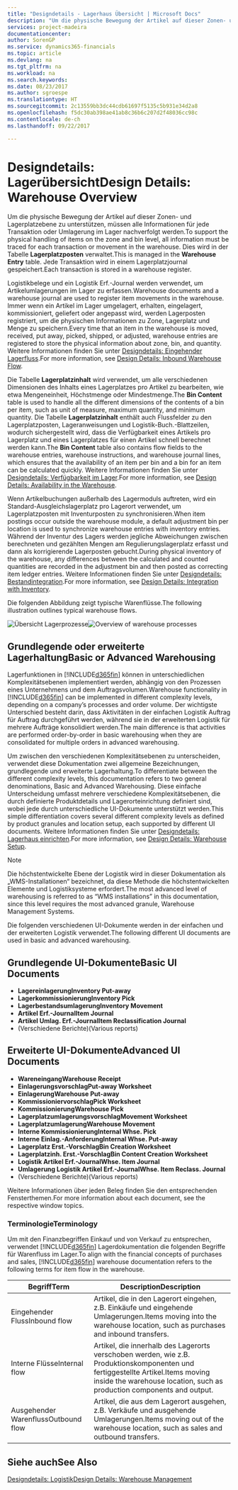 ```yaml
---
title: "Designdetails - Lagerhaus Übersicht | Microsoft Docs"
description: "Um die physische Bewegung der Artikel auf dieser Zonen- und Lagerplatzebene zu unterstützen, müssen alle Informationen für jede Transaktion oder Umlagerung im Lager nachverfolgt werden. Dies wird in der Tabelle **Lagerplatzposten** verwaltet. Jede Transaktion wird in einem Lagerplatzjournal gespeichert."
services: project-madeira
documentationcenter: 
author: SorenGP
ms.service: dynamics365-financials
ms.topic: article
ms.devlang: na
ms.tgt_pltfrm: na
ms.workload: na
ms.search.keywords: 
ms.date: 08/23/2017
ms.author: sgroespe
ms.translationtype: HT
ms.sourcegitcommit: 2c13559bb3dc44cdb61697f5135c5b931e34d2a8
ms.openlocfilehash: f5dc30ab398ae41ab8c36b6c207d2f48036cc98c
ms.contentlocale: de-ch
ms.lasthandoff: 09/22/2017

---
```

# <a name="design-details-warehouse-overview"></a><span data-ttu-id="425f0-105">Designdetails: Lagerübersicht</span><span class="sxs-lookup"><span data-stu-id="425f0-105">Design Details: Warehouse Overview</span></span>
<span data-ttu-id="425f0-106">Um die physische Bewegung der Artikel auf dieser Zonen- und Lagerplatzebene zu unterstützen, müssen alle Informationen für jede Transaktion oder Umlagerung im Lager nachverfolgt werden.</span><span class="sxs-lookup"><span data-stu-id="425f0-106">To support the physical handling of items on the zone and bin level, all information must be traced for each transaction or movement in the warehouse.</span></span> <span data-ttu-id="425f0-107">Dies wird in der Tabelle **Lagerplatzposten** verwaltet.</span><span class="sxs-lookup"><span data-stu-id="425f0-107">This is managed in the **Warehouse Entry** table.</span></span> <span data-ttu-id="425f0-108">Jede Transaktion wird in einem Lagerplatzjournal gespeichert.</span><span class="sxs-lookup"><span data-stu-id="425f0-108">Each transaction is stored in a warehouse register.</span></span>  

<span data-ttu-id="425f0-109">Logistikbelege und ein Logistik Erf.-Journal werden verwendet, um Artikelumlagerungen im Lager zu erfassen.</span><span class="sxs-lookup"><span data-stu-id="425f0-109">Warehouse documents and a warehouse journal are used to register item movements in the warehouse.</span></span> <span data-ttu-id="425f0-110">Immer wenn ein Artikel im Lager umgelagert, erhalten, eingelagert, kommissioniert, geliefert oder angepasst wird, werden Lagerposten registriert, um die physischen Informationen zu Zone, Lagerplatz und Menge zu speichern.</span><span class="sxs-lookup"><span data-stu-id="425f0-110">Every time that an item in the warehouse is moved, received, put away, picked, shipped, or adjusted, warehouse entries are registered to store the physical information about zone, bin, and quantity.</span></span> <span data-ttu-id="425f0-111">Weitere Informationen finden Sie unter [Designdetails: Eingehender Lagerfluss](design-details-outbound-warehouse-flow.md).</span><span class="sxs-lookup"><span data-stu-id="425f0-111">For more information, see [Design Details: Inbound Warehouse Flow](design-details-outbound-warehouse-flow.md).</span></span>  

<span data-ttu-id="425f0-112">Die Tabelle **Lagerplatzinhalt** wird verwendet, um alle verschiedenen Dimensionen des Inhalts eines Lagerplatzes pro Artikel zu bearbeiten, wie etwa Mengeneinheit, Höchstmenge oder Mindestmenge.</span><span class="sxs-lookup"><span data-stu-id="425f0-112">The **Bin Content** table is used to handle all the different dimensions of the contents of a bin per item, such as unit of measure, maximum quantity, and minimum quantity.</span></span> <span data-ttu-id="425f0-113">Die Tabelle **Lagerplatzinhalt** enthält auch Flussfelder zu den Lagerplatzposten, Lageranweisungen und Logistik-Buch.-Blattzeilen, wodurch sichergestellt wird, dass die Verfügbarkeit eines Artikels pro Lagerplatz und eines Lagerplatzes für einen Artikel schnell berechnet werden kann.</span><span class="sxs-lookup"><span data-stu-id="425f0-113">The **Bin Content** table also contains flow fields to the warehouse entries, warehouse instructions, and warehouse journal lines, which ensures that the availability of an item per bin and a bin for an item can be calculated quickly.</span></span> <span data-ttu-id="425f0-114">Weitere Informationen finden Sie unter [Designdetails: Verfügbarkeit im Lager](design-details-availability-in-the-warehouse.md).</span><span class="sxs-lookup"><span data-stu-id="425f0-114">For more information, see [Design Details: Availability in the Warehouse](design-details-availability-in-the-warehouse.md).</span></span>  

<span data-ttu-id="425f0-115">Wenn Artikelbuchungen außerhalb des Lagermoduls auftreten, wird ein Standard-Ausgleichslagerplatz pro Lagerort verwendet, um Lagerplatzposten mit Inventurposten zu synchronisieren.</span><span class="sxs-lookup"><span data-stu-id="425f0-115">When item postings occur outside the warehouse module, a default adjustment bin per location is used to synchronize warehouse entries with inventory entries.</span></span> <span data-ttu-id="425f0-116">Während der Inventur des Lagers werden jegliche Abweichungen zwischen berechneten und gezählten Mengen am Regulierungslagerplatz erfasst und dann als korrigierende Lagerposten gebucht.</span><span class="sxs-lookup"><span data-stu-id="425f0-116">During physical inventory of the warehouse, any differences between the calculated and counted quantities are recorded in the adjustment bin and then posted as correcting item ledger entries.</span></span> <span data-ttu-id="425f0-117">Weitere Informationen finden Sie unter [Designdetails: Bestandintegration](design-details-integration-with-inventory.md).</span><span class="sxs-lookup"><span data-stu-id="425f0-117">For more information, see [Design Details: Integration with Inventory](design-details-integration-with-inventory.md).</span></span>  

<span data-ttu-id="425f0-118">Die folgenden Abbildung zeigt typische Warenflüsse.</span><span class="sxs-lookup"><span data-stu-id="425f0-118">The following illustration outlines typical warehouse flows.</span></span>  

<span data-ttu-id="425f0-119">![Übersicht Lagerprozesse](media/design_details_warehouse_management_overview.png "design_details_warehouse_management_overview")</span><span class="sxs-lookup"><span data-stu-id="425f0-119">![Overview of warehouse processes](media/design_details_warehouse_management_overview.png "design_details_warehouse_management_overview")</span></span>  

## <a name="basic-or-advanced-warehousing"></a><span data-ttu-id="425f0-120">Grundlegende oder erweiterte Lagerhaltung</span><span class="sxs-lookup"><span data-stu-id="425f0-120">Basic or Advanced Warehousing</span></span>  
<span data-ttu-id="425f0-121">Lagerfunktionen in [!INCLUDE[d365fin](includes/d365fin_md.md)] können in unterschiedlichen Komplexitätsebenen implementiert werden, abhängig von den Prozessen eines Unternehmens und dem Auftragsvolumen.</span><span class="sxs-lookup"><span data-stu-id="425f0-121">Warehouse functionality in [!INCLUDE[d365fin](includes/d365fin_md.md)] can be implemented in different complexity levels, depending on a company’s processes and order volume.</span></span> <span data-ttu-id="425f0-122">Der wichtigste Unterschied besteht darin, dass Aktivitäten in der einfachen Logistik Auftrag für Auftrag durchgeführt werden, während sie in der erweiterten Logistik für mehrere Aufträge konsolidiert werden.</span><span class="sxs-lookup"><span data-stu-id="425f0-122">The main difference is that activities are performed order-by-order in basic warehousing when they are consolidated for multiple orders in advanced warehousing.</span></span>  

 <span data-ttu-id="425f0-123">Um zwischen den verschiedenen Komplexitätsebenen zu unterscheiden, verwendet diese Dokumentation zwei allgemeine Bezeichnungen, grundlegende und erweiterte Lagerhaltung.</span><span class="sxs-lookup"><span data-stu-id="425f0-123">To differentiate between the different complexity levels, this documentation refers to two general denominations, Basic and Advanced Warehousing.</span></span> <span data-ttu-id="425f0-124">Diese einfache Unterscheidung umfasst mehrere verschiedene Komplexitätsebenen, die durch definierte Produktdetails und Lagerorteinrichtung definiert sind, wobei jede durch unterschiedliche UI-Dokumente unterstützt werden.</span><span class="sxs-lookup"><span data-stu-id="425f0-124">This simple differentiation covers several different complexity levels as defined by product granules and location setup, each supported by different UI documents.</span></span> <span data-ttu-id="425f0-125">Weitere Informationen finden Sie unter [Designdetails: Lagerhaus einrichten](design-details-warehouse-setup.md).</span><span class="sxs-lookup"><span data-stu-id="425f0-125">For more information, see [Design Details: Warehouse Setup](design-details-warehouse-setup.md).</span></span>  

> [!NOTE]  
>  <span data-ttu-id="425f0-126">Die höchstentwickelte Ebene der Logistik wird in dieser Dokumentation als „WMS-Installationen“ bezeichnet, da diese Methode die höchstentwickelten Elemente und Logistiksysteme erfordert.</span><span class="sxs-lookup"><span data-stu-id="425f0-126">The most advanced level of warehousing is referred to as “WMS installations” in this documentation, since this level requires the most advanced granule, Warehouse Management Systems.</span></span>  

 <span data-ttu-id="425f0-127">Die folgenden verschiedenen UI-Dokumente werden in der einfachen und der erweiterten Logistik verwendet.</span><span class="sxs-lookup"><span data-stu-id="425f0-127">The following different UI documents are used in basic and advanced warehousing.</span></span>  

## <a name="basic-ui-documents"></a><span data-ttu-id="425f0-128">Grundlegende UI-Dokumente</span><span class="sxs-lookup"><span data-stu-id="425f0-128">Basic UI Documents</span></span>  

-   <span data-ttu-id="425f0-129">**Lagereinlagerung**</span><span class="sxs-lookup"><span data-stu-id="425f0-129">**Inventory Put-away**</span></span>  
-   <span data-ttu-id="425f0-130">**Lagerkommissionierung**</span><span class="sxs-lookup"><span data-stu-id="425f0-130">**Inventory Pick**</span></span>  
-   <span data-ttu-id="425f0-131">**Lagerbestandsumlagerung**</span><span class="sxs-lookup"><span data-stu-id="425f0-131">**Inventory Movement**</span></span>  
-   <span data-ttu-id="425f0-132">**Artikel Erf.-Journal**</span><span class="sxs-lookup"><span data-stu-id="425f0-132">**Item Journal**</span></span>  
-   <span data-ttu-id="425f0-133">**Artikel Umlag. Erf.-Journal**</span><span class="sxs-lookup"><span data-stu-id="425f0-133">**Item Reclassification Journal**</span></span>  
-   <span data-ttu-id="425f0-134">(Verschiedene Berichte)</span><span class="sxs-lookup"><span data-stu-id="425f0-134">(Various reports)</span></span>  

## <a name="advanced-ui-documents"></a><span data-ttu-id="425f0-135">Erweiterte UI-Dokumente</span><span class="sxs-lookup"><span data-stu-id="425f0-135">Advanced UI Documents</span></span>  

-   <span data-ttu-id="425f0-136">**Wareneingang**</span><span class="sxs-lookup"><span data-stu-id="425f0-136">**Warehouse Receipt**</span></span>  
-   <span data-ttu-id="425f0-137">**Einlagerungsvorschlag**</span><span class="sxs-lookup"><span data-stu-id="425f0-137">**Put-away Worksheet**</span></span>  
-   <span data-ttu-id="425f0-138">**Einlagerung**</span><span class="sxs-lookup"><span data-stu-id="425f0-138">**Warehouse Put-away**</span></span>  
-   <span data-ttu-id="425f0-139">**Kommissioniervorschlag**</span><span class="sxs-lookup"><span data-stu-id="425f0-139">**Pick Worksheet**</span></span>  
-   <span data-ttu-id="425f0-140">**Kommissionierung**</span><span class="sxs-lookup"><span data-stu-id="425f0-140">**Warehouse Pick**</span></span>  
-   <span data-ttu-id="425f0-141">**Lagerplatzumlagerungsvorschlag**</span><span class="sxs-lookup"><span data-stu-id="425f0-141">**Movement Worksheet**</span></span>  
-   <span data-ttu-id="425f0-142">**Lagerplatzumlagerung**</span><span class="sxs-lookup"><span data-stu-id="425f0-142">**Warehouse Movement**</span></span>  
-   <span data-ttu-id="425f0-143">**Interne Kommissionierung**</span><span class="sxs-lookup"><span data-stu-id="425f0-143">**Internal Whse. Pick**</span></span>  
-   <span data-ttu-id="425f0-144">**Interne Einlag.-Anforderung**</span><span class="sxs-lookup"><span data-stu-id="425f0-144">**Internal Whse. Put-away**</span></span>  
-   <span data-ttu-id="425f0-145">**Lagerplatz Erst.-Vorschlag**</span><span class="sxs-lookup"><span data-stu-id="425f0-145">**Bin Creation Worksheet**</span></span>  
-   <span data-ttu-id="425f0-146">**Lagerplatzinh. Erst.-Vorschlag**</span><span class="sxs-lookup"><span data-stu-id="425f0-146">**Bin Content Creation Worksheet**</span></span>  
-   <span data-ttu-id="425f0-147">**Logistik Artikel Erf.-Journal**</span><span class="sxs-lookup"><span data-stu-id="425f0-147">**Whse. Item Journal**</span></span>  
-   <span data-ttu-id="425f0-148">**Umlagerung Logistik Artikel Erf.-Journal**</span><span class="sxs-lookup"><span data-stu-id="425f0-148">**Whse. Item Reclass. Journal**</span></span>  
-   <span data-ttu-id="425f0-149">(Verschiedene Berichte)</span><span class="sxs-lookup"><span data-stu-id="425f0-149">(Various reports)</span></span>  

<span data-ttu-id="425f0-150">Weitere Informationen über jeden Beleg finden Sie den entsprechenden Fensterthemen.</span><span class="sxs-lookup"><span data-stu-id="425f0-150">For more information about each document, see the respective window topics.</span></span>  

### <a name="terminology"></a><span data-ttu-id="425f0-151">Terminologie</span><span class="sxs-lookup"><span data-stu-id="425f0-151">Terminology</span></span>  
<span data-ttu-id="425f0-152">Um mit den Finanzbegriffen Einkauf und von Verkauf zu entsprechen, verwendet [!INCLUDE[d365fin](includes/d365fin_md.md)] Lagerdokumentation die folgenden Begriffe für Warenfluss im Lager.</span><span class="sxs-lookup"><span data-stu-id="425f0-152">To align with the financial concepts of purchases and sales, [!INCLUDE[d365fin](includes/d365fin_md.md)] warehouse documentation refers to the following terms for item flow in the warehouse.</span></span>  

|<span data-ttu-id="425f0-153">Begriff</span><span class="sxs-lookup"><span data-stu-id="425f0-153">Term</span></span>|<span data-ttu-id="425f0-154">Description</span><span class="sxs-lookup"><span data-stu-id="425f0-154">Description</span></span>|  
|----------|---------------------------------------|  
|<span data-ttu-id="425f0-155">Eingehender Fluss</span><span class="sxs-lookup"><span data-stu-id="425f0-155">Inbound flow</span></span>|<span data-ttu-id="425f0-156">Artikel, die in den Lagerort eingehen, z.B. Einkäufe und eingehende Umlagerungen.</span><span class="sxs-lookup"><span data-stu-id="425f0-156">Items moving into the warehouse location, such as purchases and inbound transfers.</span></span>|  
|<span data-ttu-id="425f0-157">Interne Flüsse</span><span class="sxs-lookup"><span data-stu-id="425f0-157">Internal flow</span></span>|<span data-ttu-id="425f0-158">Artikel, die innerhalb des Lagerorts verschoben werden, wie z.B. Produktionskomponenten und fertiggestellte Artikel.</span><span class="sxs-lookup"><span data-stu-id="425f0-158">Items moving inside the warehouse location, such as production components and output.</span></span>|  
|<span data-ttu-id="425f0-159">Ausgehender Warenfluss</span><span class="sxs-lookup"><span data-stu-id="425f0-159">Outbound flow</span></span>|<span data-ttu-id="425f0-160">Artikel, die aus dem Lagerort ausgehen, z.B. Verkäufe und ausgehende Umlagerungen.</span><span class="sxs-lookup"><span data-stu-id="425f0-160">Items moving out of the warehouse location, such as sales and outbound transfers.</span></span>|  

## <a name="see-also"></a><span data-ttu-id="425f0-161">Siehe auch</span><span class="sxs-lookup"><span data-stu-id="425f0-161">See Also</span></span>  
 [<span data-ttu-id="425f0-162">Designdetails: Logistik</span><span class="sxs-lookup"><span data-stu-id="425f0-162">Design Details: Warehouse Management</span></span>](design-details-warehouse-management.md)


